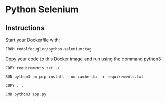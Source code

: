 # Python Selenium

## Instructions

Start your Dockerfile with:

`FROM rodolfocugler/python-selenium:tag`

Copy your code to this Docker image and run using the command python3

```
COPY requirements.txt ./

RUN python3 -m pip install --no-cache-dir -r requirements.txt

COPY . .

CMD python3 app.py
```